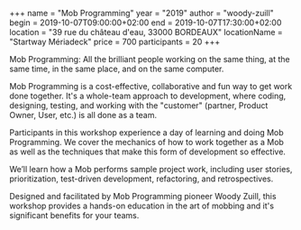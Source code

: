 +++
name = "Mob Programming"
year = "2019"
author = "woody-zuill"
begin = 2019-10-07T09:00:00+02:00
end = 2019-10-07T17:30:00+02:00
location = "39 rue du château d'eau, 33000 BORDEAUX"
locationName = "Startway Mériadeck"
price = 700
participants = 20
+++

Mob Programming: All the brilliant people working on the same thing, at the same time, in the same place, and on the same computer.

Mob Programming is a cost-effective, collaborative and fun way to get work done together. It's a whole-team approach to development, where coding, designing, testing, and working with the "customer" (partner, Product Owner, User, etc.) is all done as
a team.

Participants in this workshop experience a day of learning and doing Mob Programming. We cover the mechanics of how to work together as a Mob as well as the techniques that make this form of development so effective.


We’ll learn how a Mob performs sample project work, including user stories, prioritization, test-driven development, refactoring, and retrospectives.


Designed and facilitated by Mob Programming pioneer Woody Zuill, this workshop provides a hands-on education in the art of mobbing and it's significant benefits for your teams.
                        

               